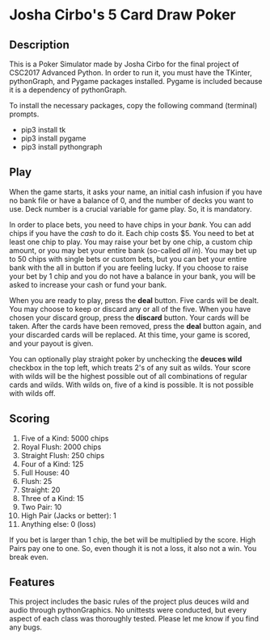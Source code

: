# Josha Cirbo's 5 Card Draw Poker

## Description
This is a Poker Simulator made by Josha Cirbo for the final project of CSC2017 Advanced Python. In order to run it, you must have the TKinter, pythonGraph, and Pygame packages installed. Pygame is included because it is a dependency of pythonGraph.

To install the necessary packages, copy the following command (terminal) prompts.
- pip3 install tk
- pip3 install pygame
- pip3 install pythongraph

## Play
When the game starts, it asks your name, an initial cash infusion if you have no bank file or have a balance of 0, and the number of decks you want to use. Deck number is a crucial variable for game play. So, it is mandatory.

In order to place bets, you need to have chips in your *bank*. You can add chips if you have the *cash* to do it. Each chip costs $5. You need to bet at least one chip to play. You may raise your bet by one chip, a custom chip amount, or you may bet your entire bank (so-called *all in*). You may bet up to 50 chips with single bets or custom bets, but you can bet your entire bank with the all in button if you are feeling lucky. If you choose to raise your bet by 1 chip and you do not have a balance in your bank, you will be asked to increase your cash or fund your bank.

When you are ready to play, press the **deal** button. Five cards will be dealt. You may choose to keep or discard any or all of the five. When you have chosen your discard group, press the **discard** button. Your cards will be taken. After the cards have been removed, press the **deal** button again, and your discarded cards will be replaced. At this time, your game is scored, and your payout is given.

You can optionally play straight poker by unchecking the **deuces wild** checkbox in the top left, which treats 2's of any suit as wilds. Your score with wilds will be the highest possible out of all combinations of regular cards and wilds. With wilds on, five of a kind is possible. It is not possible with wilds off.

## Scoring
1. Five of a Kind: 5000 chips
2. Royal Flush: 2000 chips
3. Straight Flush: 250 chips
4. Four of a Kind: 125
5. Full House: 40
6. Flush: 25
7. Straight: 20
8. Three of a Kind: 15
9. Two Pair: 10
10. High Pair (Jacks or better): 1
11. Anything else: 0 (loss)

If you bet is larger than 1 chip, the bet will be multiplied by the score. High Pairs pay one to one. So, even though it is not a loss, it also not a win. You break even.

## Features
This project includes the basic rules of the project plus deuces wild and audio through pythonGraphics. No unittests were conducted, but every aspect of each class was thoroughly tested. Please let me know if you find any bugs.